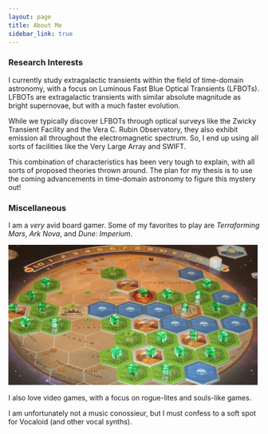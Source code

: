 ```yaml
---
layout: page
title: About Me
sidebar_link: true
---
```



### Research Interests

I currently study extragalactic transients within the field of time-domain astronomy, with a focus on Luminous Fast Blue Optical Transients (LFBOTs).  LFBOTs are extragalactic transients with similar absolute magnitude as bright supernovae, but with a much faster evolution.

While we typically discover LFBOTs through optical surveys like the Zwicky Transient Facility and the Vera C. Rubin Observatory, they also exhibit emission all throughout the electromagnetic spectrum.  So, I end up using all sorts of facilities like the Very Large Array and SWIFT.

This combination of characteristics has been very tough to explain, with all sorts of proposed theories thrown around.  The plan for my thesis is to use the coming advancements in time-domain astronomy to figure this mystery out!

### Miscellaneous

I am a *very* avid board gamer.  Some of my favorites to play are _Terraforming Mars_, _Ark Nova_, and _Dune: Imperium_.

<img alt="Mobile home page" src="/assets/game.jpeg" width="500px" />

I also love video games, with a focus on rogue-lites and souls-like games.

I am unfortunately not a music conossieur, but I must confess to a soft spot for Vocaloid (and other vocal synths).
